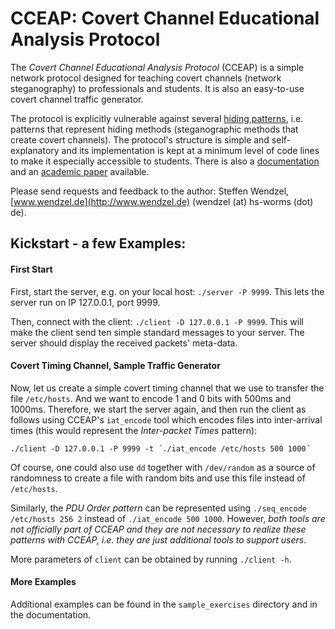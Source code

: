 # CCEAP: Covert Channel Educational Analysis Protocol

The *Covert Channel Educational Analysis Protocol* (CCEAP) is a simple network protocol designed for teaching covert channels (network steganography) to professionals and students. It is also an easy-to-use covert channel traffic generator.

The protocol is explicitly vulnerable against several [hiding patterns](http://ih-patterns.blogspot.de/p/introduction.html), i.e. patterns that represent hiding methods (steganographic methods that create covert channels). The protocol's structure is simple and self-explanatory and its implementation is kept at a minimum level of code lines to make it especially accessible to students. There is also a [documentation](https://github.com/cdpxe/CCEAP/tree/master/documentation) and an [academic paper](http://dl.acm.org/citation.cfm?id=2989037&CFID=856548232&CFTOKEN=62229078) available.

Please send requests and feedback to the author: Steffen Wendzel, [www.wendzel.de](http://www.wendzel.de) (wendzel (at) hs-worms (dot) de).

## Kickstart - a few Examples:

#### First Start
First, start the server, e.g. on your local host: `./server -P 9999`. This lets the server run on IP 127.0.0.1, port 9999.

Then, connect with the client: `./client -D 127.0.0.1 -P 9999`. This will make the client send ten simple standard messages to your server. The server should display the received packets' meta-data.

#### Covert Timing Channel, Sample Traffic Generator
Now, let us create a simple covert timing channel that we use to transfer the file `/etc/hosts`. And we want to encode 1 and 0 bits with 500ms and 1000ms. Therefore, we start the server again, and then run the client as follows using CCEAP's `iat_encode` tool which encodes files into inter-arrival times (this would represent the *Inter-packet Times* pattern):

`./client -D 127.0.0.1 -P 9999 -t ´./iat_encode /etc/hosts 500 1000´`

Of course, one could also use `dd` together with `/dev/random` as a source of randomness to create a file with random bits and use this file instead of `/etc/hosts`.

Similarly, the *PDU Order pattern* can be represented using `./seq_encode /etc/hosts 256 2` instead of `./iat_encode 500 1000`. However, *both tools are not officially part of CCEAP and they are not necessary to realize these patterns with CCEAP, i.e. they are just additional tools to support users*.

More parameters of `client` can be obtained by running `./client -h`.

#### More Examples

Additional examples can be found in the `sample_exercises` directory and in the documentation.
